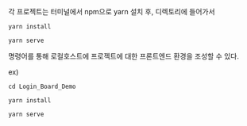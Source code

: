 각 프로젝트는 터미널에서 
npm으로 yarn 설치 후, 디렉토리에 들어가서
    
    yarn install 

    yarn serve 

명령어를 통해 로컬호스트에 프로젝트에 대한 프론트엔드 환경을 조성할 수 있다.

ex)

    cd Login_Board_Demo
    
    yarn install
    
    yarn serve
